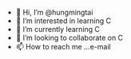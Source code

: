 - 👋 Hi, I’m @hungmingtai
- 👀 I’m interested in learning C
- 🌱 I’m currently learning C
- 💞️ I’m looking to collaborate on C
- 📫 How to reach me ...e-mail

<!---
hungmingtai/hungmingtai is a ✨ special ✨ repository because its `README.md` (this file) appears on your GitHub profile.
You can click the Preview link to take a look at your changes.
--->
